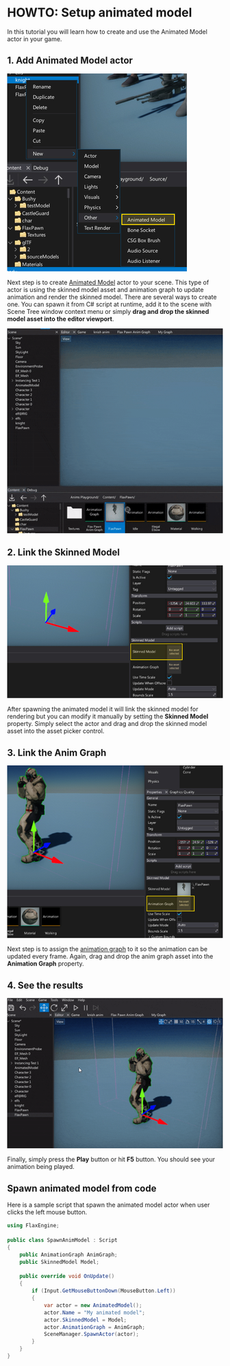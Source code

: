 # HOWTO: Setup animated model

In this tutorial you will learn how to create and use the Animated Model actor in your game.

## 1. Add Animated Model actor

![Add Animated Model](media/add-animated-model.jpg)

Next step is to create [Animated Model](../animated-model.md) actor to your scene.
This type of actor is using the skinned model asset and animation graph to update animation and render the skinned model.
There are several ways to create one. You can spawn it from C# script at runtime, add it to the scene with Scene Tree window context menu or simply **drag and drop the skinned model asset into the editor viewport**.

![Add Animated Model](media/add-animated-model.gif)

## 2. Link the Skinned Model

![Anim Graph Assign](media/anim-graph-property-model-2.jpg)

After spawning the animated model it will link the skinned model for rendering but you can modify it manually by setting the **Skinned Model** property. Simply select the actor and drag and drop the skinned model asset into the asset picker control.

## 3. Link the Anim Graph

![Anim Graph Assign](media/anim-graph-property-model.jpg)

Next step is to assign the [animation graph](../anim-graph/index.md) to it so the animation can be updated every frame. Again, drag and drop the anim graph asset into the **Animation Graph** property.

## 4. See the results

![Play Animation](media/play-animated-mode.gif)

Finally, simply press the **Play** button or hit **F5** button. You should see your animation being played.

## Spawn animated model from code

Here is a sample script that spawn the animated model actor when user clicks the left mouse button.

```cs
using FlaxEngine;

public class SpawnAnimModel : Script
{
	public AnimationGraph AnimGraph;
	public SkinnedModel Model;

	public override void OnUpdate()
	{
		if (Input.GetMouseButtonDown(MouseButton.Left))
		{
			var actor = new AnimatedModel();
			actor.Name = "My animated model";
			actor.SkinnedModel = Model;
			actor.AnimationGraph = AnimGraph;
			SceneManager.SpawnActor(actor);
		}
	}
}
```
